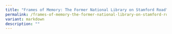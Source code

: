 ```yaml
---
title: "Frames of Memory: The Former National Library on Stamford Road"
permalink: /frames-of-memory-the-former-national-library-on-stamford-road/
variant: markdown
description: ""
---
```

